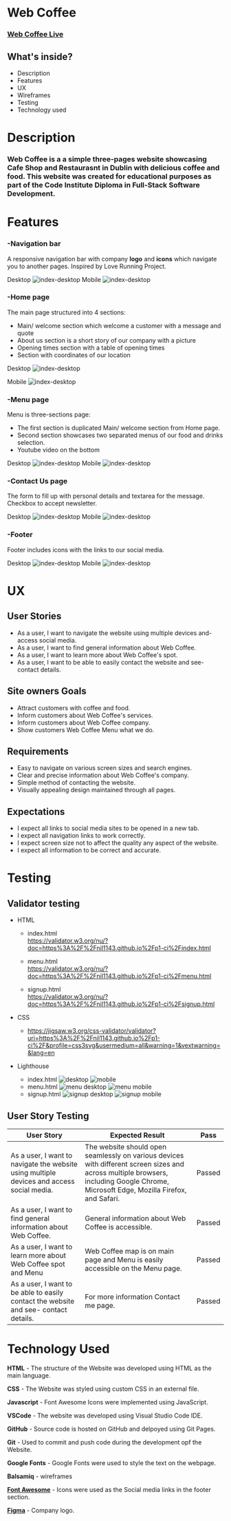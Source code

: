 # Web Coffee



### [Web Coffee Live](https://nil1143.github.io/p1-ci/)

## What's inside?
 
- Description
- Features
- UX
- Wireframes
- Testing
- Technology used



# **Description**

### Web Coffee  is a a simple three-pages website showcasing Cafe Shop and Restaurasnt in Dublin with delicious coffee and food. This website was created for educational purposes as part of the Code Institute Diploma in Full-Stack Software Development. 

# **Features**

### **-Navigation bar**

A responsive navigation bar with company **logo** and **icons** which navigate you to another pages. Inspired by Love Running Project. 

Desktop
![index-desktop](/assets/images/nav-desktop.jpg)
Mobile
![index-desktop](/assets/images/nav-mobile.jpg)



### **-Home page**

The main page structured into 4 sections:
- Main/ welcome section which welcome a customer with a message and quote
- About us section is a short story of our company with a picture
- Opening times section with a table of opening times 
- Section with coordinates of our location

Desktop
![index-desktop](/assets/images/index-image.jpg)

Mobile
![index-desktop](/assets/images/index-mobile.jpg)
### **-Menu page**

Menu is three-sections page:
- The first section is duplicated Main/ welcome section from Home page.
- Second section showcases two separated menus of our food and drinks selection.
- Youtube video on the bottom

Desktop
![index-desktop](/assets/images/menu-image.jpg)
Mobile
![index-desktop](/assets/images/menu-mobile.jpg)
  
### **-Contact Us page**
The form to fill up with personal details and textarea for the message. Checkbox to accept newsletter.

Desktop
![index-desktop](/assets/images/signup-image.jpg)
Mobile
![index-desktop](/assets/images/signup-mobile.jpg)

### **-Footer**

Footer includes icons with the links to our social media.

Desktop
![index-desktop](/assets/images/foot-dekstop.jpg)
Mobile
![index-desktop](/assets/images/footer-mobile.jpg)



# UX
## User Stories

- As a user, I want to navigate the website using multiple devices and- access social media.
- As a user, I want to find general information about Web Coffee.
- As a user, I want to learn more about Web Coffee's spot.
- As a user, I want to be able to easily contact the website and see- contact details.


## Site owners Goals

- Attract customers with coffee and food.
- Inform customers about Web Coffee's services.
- Inform customers about Web Coffee company.
- Show customers Web Coffee Menu what we do.

## Requirements

- Easy to navigate on various screen sizes and search engines.
- Clear and precise information about Web Coffee's company.
- Simple method of contacting the website.
- Visually appealing design maintained through all pages.

 ## Expectations

- I expect all links to social media sites to be opened in a new tab.
- I expect all navigation links to work correctly.
- I expect screen size not to affect the quality any aspect of the website.
- I expect all information to be correct and accurate.




# Testing

## Validator testing
- HTML
 
  - index.html  
https://validator.w3.org/nu/?doc=https%3A%2F%2Fnil1143.github.io%2Fp1-ci%2Findex.html

  - menu.html   
  https://validator.w3.org/nu/?doc=https%3A%2F%2Fnil1143.github.io%2Fp1-ci%2Fmenu.html

  - signup.html     
https://validator.w3.org/nu/?doc=https%3A%2F%2Fnil1143.github.io%2Fp1-ci%2Fsignup.html

- CSS 

    - https://jigsaw.w3.org/css-validator/validator?uri=https%3A%2F%2Fnil1143.github.io%2Fp1-ci%2F&profile=css3svg&usermedium=all&warning=1&vextwarning=&lang=en
  
- Lighthouse
    - index.html    ![desktop](/assets/images/lighthouse-index.jpg) ![mobile](/assets/images/lighthouse-home-mobile.jpg)
    - menu.html     ![menu desktop](/assets/images/lighthouse-menu.jpg)    ![menu mobile](/assets/images/lighthouse-menu-mobile.jpg)
    - signup.html   ![signup desktop](/assets/images/lighthouse-signup.jpg) ![signup mobile](/assets/images/lighthouse-signup-mobile.jpg)
  

  
## User Story Testing
  


User Story | Expected Result |  Pass |
------------ | --------------- | ----- | 
As a user, I want to navigate the website using multiple devices and access social media. | The website should open seamlessly on various devices with different screen sizes and across multiple browsers, including Google Chrome, Microsoft Edge, Mozilla Firefox, and Safari. | Passed | 
As a user, I want to find general information about Web Coffee. | General information about Web Coffee is accessible. | Passed |
As a user, I want to learn more about Web Coffee spot and Menu | Web Coffee map is on main page and Menu is easily accessible on the Menu page. | Passed
As a user, I want to be able to easily contact the website and see- contact details. | For more information Contact me page. | Passed



# Technology Used

    
**HTML** - The structure of the Website was developed using HTML as the main language.

**CSS** - The Website was styled using custom CSS in an external file.

**Javascript** - Font Awesome Icons were implemented using JavaScript.

**VSCode** - The website was developed using Visual Studio Code IDE.

**GitHub** - Source code is hosted on GitHub and delpoyed using Git Pages.

**Git** - Used to commit and push code during the development opf the 
Website.

**Google Fonts** - Google Fonts were used to style the text on the webpage.

**Balsamiq** - wireframes

**[Font Awesome](https://fontawesome.com)** - Icons were used as the Social media links in the footer section.


**[Figma](https://www.figma.com/)** - Company logo.